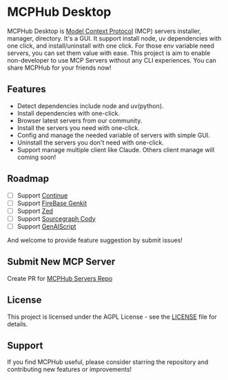 # MCPHub Desktop

MCPHub Desktop is [Model Context Protocol](https://modelcontextprotocol.io/) (MCP) servers installer, manager, directory. It's a GUI. It support install node, uv dependencies with one click, and install/uninstall with one click. For those env variable need servers, you can set them value with ease. This project is aim to enable non-developer to use MCP Servers without any CLI experiences. You can share MCPHub for your friends now!


## Features
- Detect dependencies include node and uv(python).
- Install dependencies with one-click.
- Browser latest servers from our community.
- Install the servers you need with one-click.
- Config and manage the needed variable of servers with simple GUI.
- Uninstall the servers you don't need with one-click.
- Support manage multiple client like Claude. Others client manage will coming soon!


## Roadmap
- [ ] Support [Continue](https://github.com/continuedev/continue)
- [ ] Support [FireBase Genkit](https://github.com/firebase/genkit)
- [ ] Support [Zed](https://zed.dev/)
- [ ] Support [Sourcegraph Cody](https://sourcegraph.com/cody)
- [ ] Support [GenAIScript](https://microsoft.github.io/genaiscript/reference/scripts/mcp-tools/)

And welcome to provide feature suggestion by submit issues!

## Submit New MCP Server

Create PR for [MCPHub Servers Repo](https://github.com/Jeamee/mcp-servers)

## License

This project is licensed under the AGPL License - see the [LICENSE](LICENSE) file for details.

## Support

If you find MCPHub useful, please consider starring the repository and contributing new features or improvements!
